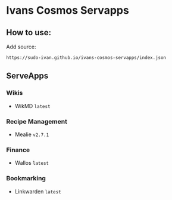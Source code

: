 # Ivans Cosmos Servapps

## How to use:

Add source:

```
https://sudo-ivan.github.io/ivans-cosmos-servapps/index.json
```

## ServeApps

### Wikis

- WikMD `latest`

### Recipe Management

- Mealie `v2.7.1`

### Finance

- Wallos `latest`

### Bookmarking

- Linkwarden `latest`